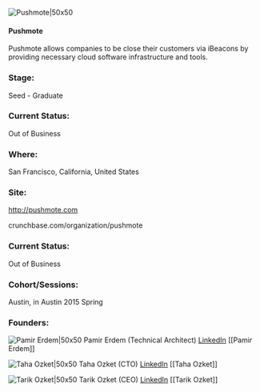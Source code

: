 

![Pushmote|50x50](https://apimg.techstars.com/connect/images/image_files/54de391f1e6c0145f4000007/original/push.png)

#### Pushmote
Pushmote allows companies to be close their customers via iBeacons by providing necessary cloud software infrastructure and tools.

### Stage: 
Seed - Graduate 

### Current Status: 
Out of Business

### Where:
San Francisco, California, United States

### Site:
http://pushmote.com



crunchbase.com/organization/pushmote

### Current Status: 
Out of Business

### Cohort/Sessions: 
Austin, in Austin 2015 Spring

### Founders: 

![Pamir Erdem|50x50](https://apimg.techstars.com/connect/images/image_files/555e462fda79e04a60000004/original/Pamir_Erdem.jpg) Pamir Erdem (Technical Architect) [LinkedIn](https://linkedin.com/in/pamirerdem) [[Pamir Erdem]]

![Taha Ozket|50x50](https://apimg.techstars.com/connect/images/image_files/54ed9169883a9cb14b000008/original/767.jpg) Taha Ozket (CTO) [LinkedIn](https://linkedin.com/in/tahaozket) [[Taha Ozket]]

![Tarik Ozket|50x50](https://apimg.techstars.com/connect/images/image_files/55e17197a93e9f653e000002/original/tarikozket-rail.jpg) Tarik Ozket (CEO) [LinkedIn](https://linkedin.com/in/tarikozket) [[Tarik Ozket]]


